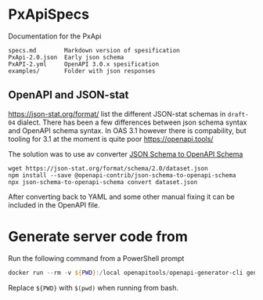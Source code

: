 # PxApiSpecs
Documentation for the PxApi 

```
specs.md        Markdown version of spesification
PxApi-2.0.json  Early json schema
PxAPI-2.yml     OpenAPI 3.0.x spesification
examples/       Folder with json responses
```

## OpenAPI and JSON-stat
https://json-stat.org/format/ list the different JSON-stat schemas in `draft-04` dialect. There has been a few differences between json schema syntax and OpenAPI schema syntax. In OAS 3.1 however there is compability, but tooling for 3.1 at the moment is quite poor https://openapi.tools/  

The solution was to use av converter [JSON Schema to OpenAPI Schema](https://www.npmjs.com/package/@openapi-contrib/json-schema-to-openapi-schema)

```
wget https://json-stat.org/format/schema/2.0/dataset.json
npm install --save @openapi-contrib/json-schema-to-openapi-schema
npx json-schema-to-openapi-schema convert dataset.json 
```
After converting back to YAML and some other manual fixing it can be included in the OpenAPI file.

# Generate server code from 
Run the following command from a PowerShell prompt

```PowerShell
docker run --rm -v ${PWD}:/local openapitools/openapi-generator-cli generate -i /local/PxAPI-2.yml -g aspnetcore -o /local/out/test/pxapi2 --additional-properties='aspnetCoreVersion=6.0' --additional-properties=nullableReferenceTypes=true --additional-properties=buildTarget=library
```

Replace `${PWD}` with `$(pwd)` when running from bash.
